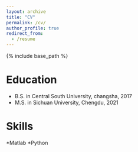 ```yaml
---
layout: archive
title: "CV"
permalink: /cv/
author_profile: true
redirect_from:
  - /resume
---
```


{% include base_path %}

Education
======
* B.S. in Central South University, changsha, 2017
* M.S. in Sichuan University, Chengdu, 2021

Skills
======
*Matlab
*Python
